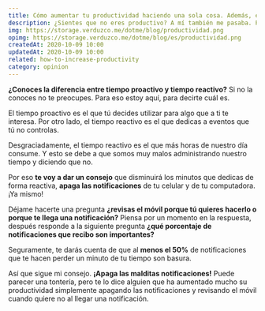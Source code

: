 ```yaml
---
title: Cómo aumentar tu productividad haciendo una sola cosa. Además, es rápida
description: ¿Sientes que no eres productivo? A mí también me pasaba. Pero descubrí cómo aumentar mi productividad haciendo algo muy simple. Y no es nada motivacional.
img: https://storage.verduzco.me/dotme/blog/productividad.png
opimg: https://storage.verduzco.me/dotme/blog/es/productividad.png
createdAt: 2020-10-09 10:00
updatedAt: 2020-10-09 10:00
related: how-to-increase-productivity
category: opinion
---
```


**¿Conoces la diferencia entre tiempo proactivo y tiempo reactivo?** Si no la conoces no te preocupes. Para eso estoy aquí, para decirte cuál es. 

El tiempo proactivo es el que tú decides utilizar para algo que a ti te interesa. Por otro lado, el tiempo reactivo es el que dedicas a eventos que tú no controlas. 

Desgraciadamente, el tiempo reactivo es el que más horas de nuestro día consume. Y esto se debe a que somos muy malos administrando nuestro tiempo y diciendo que no. 

Por eso **te voy a dar un consejo** que disminuirá los minutos que dedicas de forma reactiva, **apaga las notificaciones** de tu celular y de tu computadora. ¡Ya mismo! 

Déjame hacerte una pregunta **¿revisas el móvil porque tú quieres hacerlo o porque te llega una notificación?** Piensa por un momento en la respuesta, después responde a la siguiente pregunta **¿qué porcentaje de notificaciones que recibo son importantes?** 

Seguramente, te darás cuenta de que al **menos el 50%** de notificaciones que te hacen perder un minuto de tu tiempo son basura. 

Así que sigue mi consejo. **¡Apaga las malditas notificaciones!** Puede parecer una tontería, pero te lo dice alguien que ha aumentado mucho su productividad simplemente apagando las notificaciones y revisando el móvil cuando quiere no al llegar una notificación.  
